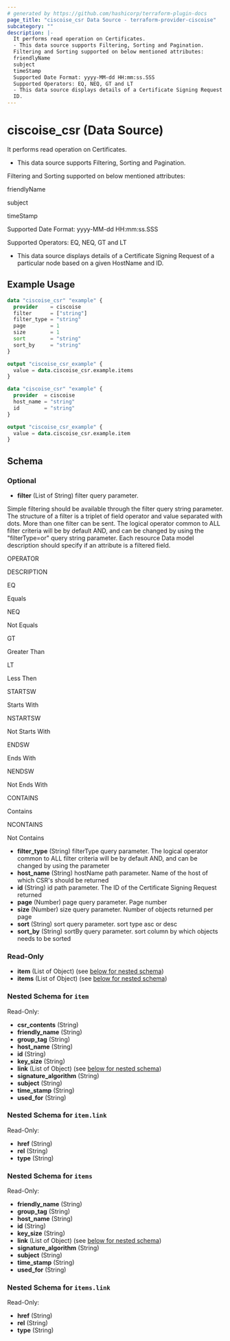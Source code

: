 ```yaml
---
# generated by https://github.com/hashicorp/terraform-plugin-docs
page_title: "ciscoise_csr Data Source - terraform-provider-ciscoise"
subcategory: ""
description: |-
  It performs read operation on Certificates.
  - This data source supports Filtering, Sorting and Pagination.
  Filtering and Sorting supported on below mentioned attributes:
  friendlyName
  subject
  timeStamp
  Supported Date Format: yyyy-MM-dd HH:mm:ss.SSS
  Supported Operators: EQ, NEQ, GT and LT
  - This data source displays details of a Certificate Signing Request of a particular node based on a given HostName and
  ID.
---
```


# ciscoise_csr (Data Source)

It performs read operation on Certificates.

 - This data source supports Filtering, Sorting and Pagination.


Filtering and Sorting supported on below mentioned attributes:




friendlyName


subject


timeStamp




Supported Date Format: yyyy-MM-dd HH:mm:ss.SSS


Supported Operators: EQ, NEQ, GT and LT






- This data source displays details of a Certificate Signing Request of a particular node based on a given HostName and
ID.

## Example Usage

```terraform
data "ciscoise_csr" "example" {
  provider    = ciscoise
  filter      = ["string"]
  filter_type = "string"
  page        = 1
  size        = 1
  sort        = "string"
  sort_by     = "string"
}

output "ciscoise_csr_example" {
  value = data.ciscoise_csr.example.items
}

data "ciscoise_csr" "example" {
  provider  = ciscoise
  host_name = "string"
  id        = "string"
}

output "ciscoise_csr_example" {
  value = data.ciscoise_csr.example.item
}
```

<!-- schema generated by tfplugindocs -->
## Schema

### Optional

- **filter** (List of String) filter query parameter. 
 
 
 
Simple filtering
 should be available through the filter query string parameter. The structure of a filter is a triplet of field operator and value separated with dots. More than one filter can be sent. The logical operator common to ALL filter criteria will be by default AND, and can be changed by using the 
"filterType=or"
 query string parameter. Each resource Data model description should specify if an attribute is a filtered field. 
 
 
 
 
 
OPERATOR
 
DESCRIPTION
 
 
 
 
 
EQ
 
Equals
 
 
 
NEQ
 
Not Equals
 
 
 
GT
 
Greater Than
 
 
 
LT
 
Less Then
 
 
 
STARTSW
 
Starts With
 
 
 
NSTARTSW
 
Not Starts With
 
 
 
ENDSW
 
Ends With
 
 
 
NENDSW
 
Not Ends With
 
 
 
CONTAINS
 
Contains
 
 
 
NCONTAINS
 
Not Contains
- **filter_type** (String) filterType query parameter. The logical operator common to ALL filter criteria will be by default AND, and can be changed by using the parameter
- **host_name** (String) hostName path parameter. Name of the host of which CSR's should be returned
- **id** (String) id path parameter. The ID of the Certificate Signing Request returned
- **page** (Number) page query parameter. Page number
- **size** (Number) size query parameter. Number of objects returned per page
- **sort** (String) sort query parameter. sort type asc or desc
- **sort_by** (String) sortBy query parameter. sort column by which objects needs to be sorted

### Read-Only

- **item** (List of Object) (see [below for nested schema](#nestedatt--item))
- **items** (List of Object) (see [below for nested schema](#nestedatt--items))

<a id="nestedatt--item"></a>
### Nested Schema for `item`

Read-Only:

- **csr_contents** (String)
- **friendly_name** (String)
- **group_tag** (String)
- **host_name** (String)
- **id** (String)
- **key_size** (String)
- **link** (List of Object) (see [below for nested schema](#nestedobjatt--item--link))
- **signature_algorithm** (String)
- **subject** (String)
- **time_stamp** (String)
- **used_for** (String)

<a id="nestedobjatt--item--link"></a>
### Nested Schema for `item.link`

Read-Only:

- **href** (String)
- **rel** (String)
- **type** (String)



<a id="nestedatt--items"></a>
### Nested Schema for `items`

Read-Only:

- **friendly_name** (String)
- **group_tag** (String)
- **host_name** (String)
- **id** (String)
- **key_size** (String)
- **link** (List of Object) (see [below for nested schema](#nestedobjatt--items--link))
- **signature_algorithm** (String)
- **subject** (String)
- **time_stamp** (String)
- **used_for** (String)

<a id="nestedobjatt--items--link"></a>
### Nested Schema for `items.link`

Read-Only:

- **href** (String)
- **rel** (String)
- **type** (String)


